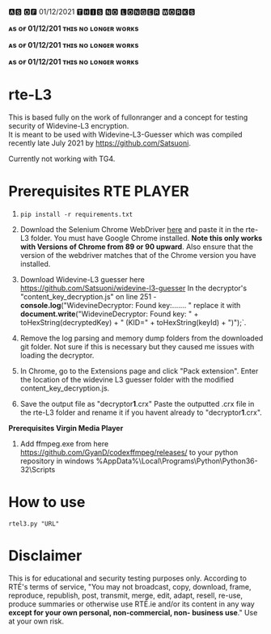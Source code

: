 
🅰🆂 🅾🅵 01/12/2021 🆃🅷🅸🆂 🅽🅾 🅻🅾🅽🅶🅴🆁 🆆🅾🆁🅺🆂


**ᴀs ᴏғ 01/12/201 ᴛʜɪs ɴᴏ ʟᴏɴɢᴇʀ ᴡᴏʀᴋs**

**ᴀs ᴏғ 01/12/201 ᴛʜɪs ɴᴏ ʟᴏɴɢᴇʀ ᴡᴏʀᴋs**

**ᴀs ᴏғ 01/12/201 ᴛʜɪs ɴᴏ ʟᴏɴɢᴇʀ ᴡᴏʀᴋs**


# rte-L3
This is based fully on the work of fullonranger and a concept for testing security of Widevine-L3 encryption.   
It is meant to be used with Widevine-L3-Guesser which was compiled recently late July 2021 by https://github.com/Satsuoni.

Currently not working with TG4.

# Prerequisites RTE PLAYER
1. `pip install -r requirements.txt`

2. Download the Selenium Chrome WebDriver [here](https://chromedriver.chromium.org/downloads) and paste it in the rte-L3 folder. You must have Google Chrome installed. **Note this only works with Versions of Chrome from 89 or 90 upward**.  Also ensure that the version of the webdriver matches that of the Chrome version you have installed. 

3. Download Widevine-L3 guesser here https://github.com/Satsuoni/widevine-l3-guesser
In the decryptor's "content_key_decryption.js" on line 251 - **console.log**("WidevineDecryptor: Found key:....... " replace it with **document.write**("WidevineDecryptor: Found key: " + toHexString(decryptedKey) + " (KID=" + toHexString(keyId) + ")");`.

4. Remove the log parsing and memory dump folders from the downloaded git folder. Not sure if this is necessary but they caused me issues with loading the decryptor.

5. In Chrome, go to the Extensions page and click "Pack extension". Enter the location of the widevine L3 guesser folder with the modified content_key_decryption.js.

6. Save the output file as "decryptor**1**.crx" Paste the outputted .crx file in the rte-L3 folder and rename it if you havent already to "decryptor**1**.crx".

**Prerequisites Virgin Media Player**
1. Add ffmpeg.exe from here 
https://github.com/GyanD/codexffmpeg/releases/
to your python repository in windows
%AppData%\Local\Programs\Python\Python36-32\Scripts

# How to use
`rtel3.py "URL"`



# Disclaimer
This is for educational and security testing purposes only. According to RTÉ's terms of service, "You may not broadcast, copy, download, frame, reproduce, republish, post, transmit, merge, edit, adapt, resell, re-use, produce summaries or otherwise use RTÉ.ie and/or its content in any way **except for your own personal, non-commercial, non- business use**." Use at your own risk.
